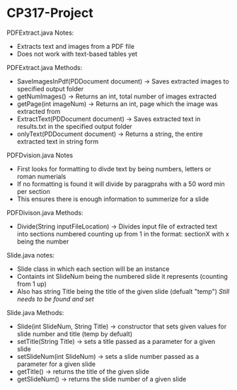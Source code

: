 # CP317-Project

PDFExtract.java Notes:
- Extracts text and images from a PDF file
- Does not work with text-based tables yet

PDFExtract.java Methods:
- SaveImagesInPdf(PDDocument document) -> Saves extracted images to specified output folder
- getNumImages() -> Returns an int, total number of images extracted
- getPage(int imageNum) -> Returns an int, page which the image was extracted from
- ExtractText(PDDocument document) -> Saves extracted text in results.txt in the specified output folder
- onlyText(PDDocument document) -> Returns a string, the entire extracted text in string form

PDFDvision.java Notes
- First looks for formatting to divde text by being numbers, letters or roman numerials
- If no formatting is found it will divide by paragprahs with a 50 word min per section
- This ensures there is enough information to summerize for a slide

PDFDivison.java Methods: 
- Divide(String inputFileLocation) -> Divides input file of extracted text into sections numbered counting up from 1 in the format: sectionX with x being the number

Slide.java notes: 
- Slide class in which each section will be an instance
- Containts int SlideNum being the numbered slide it represents (counting from 1 up)
- Also has string Title being the title of the given slide (defualt "temp") *Still needs to be found and set*

Slide.java Methods: 
- Slide(int SlideNum, String Title) -> constructor that sets given values for slide number and title (temp by defualt)
- setTitle(String Title) -> sets a title passed as a parameter for a given slide 
- setSlideNum(int SlideNum) -> sets a slide number passed as a parameter for a given slide 
- getTitle() -> returns the title of the given slide 
- getSlideNum() -> returns the slide number of a given slide 
